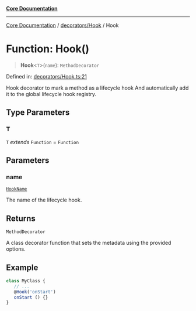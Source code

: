 [**Core Documentation**](../../../README.md)

***

[Core Documentation](../../../README.md) / [decorators/Hook](../README.md) / Hook

# Function: Hook()

> **Hook**\<`T`\>(`name`): `MethodDecorator`

Defined in: [decorators/Hook.ts:21](https://github.com/stonemjs/core/blob/3581a30de158e951ead319c3cc6abead0be9639f/src/decorators/Hook.ts#L21)

Hook decorator to mark a method as a lifecycle hook
And automatically add it to the global lifecycle hook registry.

## Type Parameters

### T

`T` *extends* `Function` = `Function`

## Parameters

### name

[`HookName`](../../../declarations/type-aliases/HookName.md)

The name of the lifecycle hook.

## Returns

`MethodDecorator`

A class decorator function that sets the metadata using the provided options.

## Example

```typescript
class MyClass {
   // ...
   @Hook('onStart')
   onStart () {}
}
```

